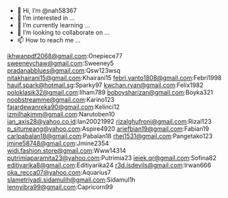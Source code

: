 - 👋 Hi, I’m @nah58367
- 👀 I’m interested in ...
- 🌱 I’m currently learning ...
- 💞️ I’m looking to collaborate on ...
- 📫 How to reach me ...

<!---
nah58367/nah58367 is a ✨ special ✨ repository because its `README.md` (this file) appears on your GitHub profile.
You can click the Preview link to take a look at your changes.
--->
ikhwanpdf2068@gmail.com:Onepiece77
sweeneychaw@gmail.com:Sweeney5
pradanabblues@gmail.com:Qsw123wsq
nitakhairani15@gmail.com:Khairani15
febri.yanto1808@gmail.com:Febri1998
haujf.spark@hotmail.sg:Sparky97
kwchan.ryan@gmail.com:Felix1982
poloklasik32@gmail.com:Ilham789
boboysharizan@gmail.com:Boyka321                              
noobstreamme@gmail.com:Karino123
fajardewanreka90@gmail.com:Kelinci12
izmilhakimm@gmail.com:Narutoben10
ian_axis28@yahoo.co.id:Ian20021992
rizalghufroni@gmail.com:Rizal123
p_situmeang@yahoo.com:Aspire4920
ariefbian19@gmail.com:Fabian19
carlpabalan18@gmail.com:Pabalan18
rhej1531@gmail.com:Pangetako123
jmine58748@gmail.com:Jmine2354
widi.fashion.store@gmail.com:Www14314
putrimiaparamita23@yahoo.com:Putrimia23
ieiek.qr@gmail.com:Sofina82
editiyarika8@gmail.com:Editiyarika24
r3d.isdevils@gmail.com:Irwan666
oka_recca07@yahoo.com:Aquarius7
slametriyadi.sidamulih@gmail.com:Sidamul1h
lennyibra99@gmail.com:Capricorn99
